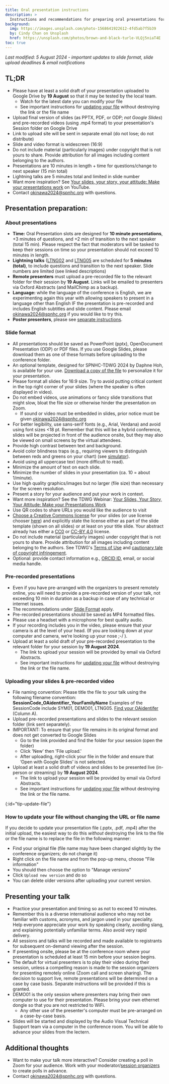 ```yaml
---
title: Oral presentation instructions
description: >
  Instructions and recommendations for preparing oral presentations for SPNHC-TDWG 2024 - DEADLINE 19 August
background:
  img: https://images.unsplash.com/photo-1568641922612-4fd5ab7f5b39
  by: Cindy Chan on Unsplash
  href: https://unsplash.com/photos/brown-and-black-turle-VLQj5niaT4E
toc: true
---
```


_Last modified: 5 August 2024 - important updates to slide format, slide upload deadlines & email notifications_

## TL;DR

- Please have at least a solid draft of your presentation uploaded to Google Drive by **19 August** so that it may be tested by the local team.
  - Watch for the latest date you can modify your file 
  - See important instructions for [updating your file](#tip-update-file) without destroying the link or the file name
- Upload final version of slides (as PPTX, PDF, or ODP; _not Google Slides_) and pre-recorded videos (using .mp4 format) to your presentation's Session folder on Google Drive
- Link to upload site will be sent in separate email (do not lose; do not distribute)
- Slide and video format is widescreen (16:9)
- Do not include material (particularly images) under copyright that is not yours to share. Provide attribution for all images including content belonging to the authors.
- Presentations are 10 minutes in length + time for questions/change to next speaker (15 min total)
- Lightning talks are 5 minutes total and limited in slide number
- Want more inspiration? See [Your slides, your story, your attitude: Make your presentations work](https://www.youtube.com/watch?v=yi0OkL8y8Ac) on YouTube.
- Contact [okinawa2024@spnhc.org](mailto:okinawa2024@spnhc.org) with questions.

## Presentation preparation:

### About presentations

- **Time:** Oral Presentation slots are designed for **10 minute presentations**, +3 minutes of questions, and +2 min of transition to the next speaker (total 15 min). Please respect the fact that moderators will be tasked to keep their sessions on time so your presentation should not exceed 10 minutes in length. 
- **Lightning talks** ([LTNG02](/conferences/2024/sessions/#ltng02) and [LTNG05](/conferences/2024/sessions/#ltng05) are scheduled for **5 minutes (total)**, to include questions and transition to the next speaker. Slide numbers are limited (see linked descriptions)  
- **Remote presenters** must upload a pre-recorded file to the relevant folder for their session by **19 August**. Links will be emailed to presenters via Oxford Abstracts (and MailChimp as a backup).
- **Language:** while the language of the conference is English, we are experimenting again this year with allowing speakers to present in a language other than English IF the presentation is pre-recorded and includes English subtitles and slide content. Please email okinawa2024@spnhc.org if you would like to try this.
- **Poster presenters**, please see [separate instructions](/conferences/2024/submissions/posters/).

### Slide format

- All presentations should be saved as PowerPoint (pptx), OpenDocument Presentation (ODP) or PDF files. If you use Google Slides, please download them as one of these formats before uploading to the conference folder.
- An optional template, designed for SPNHC-TDWG 2024 by Daphne Hoh, is available for your use. [Download a copy of the file](https://docs.google.com/presentation/d/1zW4feT5K33qymUyU5b37_jRrGykR0UpE/edit?usp=sharing&ouid=112437040868151967020&rtpof=true&sd=true) to personalize it for your presentation. 
- Please format all slides for 16:9 size. Try to avoid putting critical content in the top right corner of your slides (where the speaker is often displayed in video).
- Do not embed videos, use animations or fancy slide transitions that might slow, bloat the file size or otherwise hinder the presentation on Zoom.
  - If sound or video must be embedded in slides, prior notice must be given [okinawa2024@spnhc.org](mailto:okinawa2024@spnhc.org)
- For better legibility, use sans-serif fonts (e.g., Arial, Verdana) and avoid using font sizes <18 pt. Remember that this will be a hybrid conference, slides will be projected in front of the audience onsite, but they may also be viewed on small screens by the virtual attendees.
- Provide high contrast between text and background.
- Avoid color blindness traps (e.g., requiring viewers to distinguish between reds and greens on your chart) (see [simulator](https://www.color-blindness.com/coblis-color-blindness-simulator/)).
- Avoid using all uppercase text (more difficult to read).
- Minimize the amount of text on each slide.
- Minimize the number of slides in your presentation (ca. 10 = about 1/minute).
- Use high quality graphics/images but no larger (file size) than necessary for the screen resolution.
- Present a story for your audience and put your work in context.
- Want more inspiration? See the TDWG Webinar: [Your Slides, Your Story, Your Attitude: Make your Presentations Work](https://www.youtube.com/watch?v=yi0OkL8y8Ac)
- Use QR codes to share URLs you would like the audience to visit
- [Choose a Creative Commons license](https://creativecommons.org/about/cclicenses/) for your slides (or use license chooser [here](https://chooser-beta.creativecommons.org/)) and explicitly state the license either as part of the slide template (shown on all slides) or at least on your title slide. Your abstract already has either a [CC0](https://creativecommons.org/publicdomain/zero/1.0/) or [CC-BY 4.0](https://creativecommons.org/licenses/by/4.0/) license.
- Do not include material (particularly images) under copyright that is not yours to share. Provide attribution for all images including content belonging to the authors. See TDWG's [Terms of Use](https://www.tdwg.org/about/terms-of-use/) and [cautionary tale of copyright infringement](https://www.tdwg.org/about/terms-of-use/copyright-infringement/).
- Optional: provide contact information e.g., [ORCID ID](https://orcid.org/), email, or social media handle.

### Pre-recorded presentations

- Even if you have pre-arranged with the organizers to present remotely online, you will need to provide a pre-recorded version of your talk, not exceeding 10 min in duration as a backup in case of any technical or internet issues. 
- The recommendations under [Slide Format](#slide-format) apply. 
- Pre-recorded presentations should be saved as MP4 formatted files. 
- Please use a headset with a microphone for best quality audio.
- If your recording includes you in the video, please ensure that your camera is at the level of your head. (If you are looking down at your computer and camera, we’re looking up your nose ;-/ ).
- Upload at least a solid draft of your pre-recorded presentation to the relevant folder for your session by **19 August 2024**.
  - The link to upload your session will be provided by email via Oxford Abstracts.
  - See important instructions for [updating your file](#tip-update-file) without destroying the link or the file name.

### Uploading your slides & pre-recorded video

- File naming convention: Please title the file to your talk using the following filename convention: **SessionCode_OAidentifier_YourFamilyName** Examples of the SessionCode include SYM01, DEMO01, LTNG05. [Find your OAidentifer](https://docs.google.com/spreadsheets/d/1SXIfwKg6TYs5dWZrsKO5NgASWSW3KUaP/edit?usp=sharing&ouid=112437040868151967020&rtpof=true&sd=true) (Column A). 
- Upload pre-recorded presentations and slides to the relevant session folder (link sent separately). 
- IMPORTANT: To ensure that your file remains in its original format and does not get converted to Google Slides 
  - Go to the link provided and find the folder for your session (open the folder)
  - Click 'New’ then 'File upload.'
  - After uploading, right-click your file in the folder and ensure that ’Open with Google Slides’ is not selected. 
- Upload at least a solid draft of videos and slides to be presented live (in-person or streaming) by **19 August 2024**.
  - The link to upload your session will be provided by email via Oxford Abstracts.
  - See important instructions for [updating your file](#tip-update-file) without destroying the link or the file name.

{:id="tip-update-file"}
### How to update your file without changing the URL or file name

If you decide to update your presentation file (.pptx, .pdf, .mp4) after the initial upload, the easiest way to do this _without_ destroying the link to the file or the file name is to replace the file in the following manner:
- Find your original file (file name may have been changed slightly by the conference organizers; do not change it)
- Right click on the file name and from the pop-up menu, choose "File information"
- You should then choose the option to "Manage versions"
- Click `Upload new version` and do so
- You can delete older versions after uploading your current version.

## Presenting your talk

- Practice your presentation and timing so as not to exceed 10 minutes.
- Remember this is a diverse international audience who may not be familiar with customs, acronyms, and jargon used in your speciality. Help everyone appreciate your work by speaking clearly, avoiding slang, and explaining potentially unfamiliar terms. Also avoid very rapid delivery.
- All sessions and talks will be recorded and made available to registrants for subsequent on-demand viewing after the session. 
- If presenting onsite, please be at the conference room where your presentation is scheduled at least 15 min before your session begins.
- The default for virtual presenters is to play their video during their session, unless a compelling reason is made to the session organizers for presenting remotely online (Zoom call and screen sharing). The decision to support live, remote presentations will be determined on a case by case basis. Separate instructions will be provided if this is granted.
- DEMO01 is the only session where presenters may bring their own computer to use for their presentation. Please bring your own ethernet dongle so that you are not restricted to WiFi.
  - Any other use of the presenter's computer must be pre-arranged on a case-by-case basis.
- Slides will be started and displayed by the Audio Visual Technical Support team via a computer in the conference room. You will be able to advance your slides from the lectern.

## Additional thoughts

- Want to make your talk more interactive? Consider creating a poll in Zoom for your audience. Work with your moderator/[session organizers](/conferences/2024/sessions/) to create polls in advance.
- Contact [okinawa2024@spnhc.org](mailto:okinawa2024@spnhc.org) with questions.
